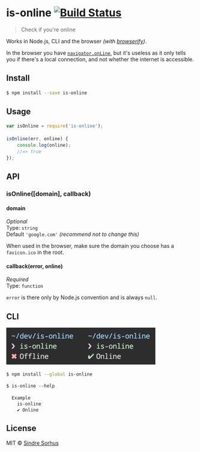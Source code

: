 # is-online [![Build Status](https://travis-ci.org/sindresorhus/is-online.svg?branch=master)](https://travis-ci.org/sindresorhus/is-online)

> Check if you're online

Works in Node.js, CLI and the browser *(with [browserify](http://browserify.org))*.

In the browser you have [`navigator.onLine`](https://developer.mozilla.org/en-US/docs/Web/API/NavigatorOnLine.onLine), but it's useless as it only tells you if there's a local connection, and not whether the internet is accessible.


## Install

```sh
$ npm install --save is-online
```


## Usage

```js
var isOnline = require('is-online');

isOnline(err, online) {
	console.log(online);
	//=> true
});
```


## API

### isOnline([domain], callback)

#### domain

*Optional*  
Type: `string`  
Default `'google.com'` *(recommend not to change this)*

When used in the browser, make sure the domain you choose has a `favicon.ico` in the root.

#### callback(error, online)

*Required*  
Type: `function`

`error` is there only by Node.js convention and is always `null`.


## CLI

<img src="screenshot.png" width="397">

```sh
$ npm install --global is-online
```

```
$ is-online --help

  Example
    is-online
    ✔︎ Online
```


## License

MIT © [Sindre Sorhus](http://sindresorhus.com)
